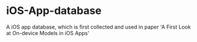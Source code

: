 # iOS-App-database
A iOS app database, which is first collected and used in paper 'A First Look at On-device Models in iOS Apps'
